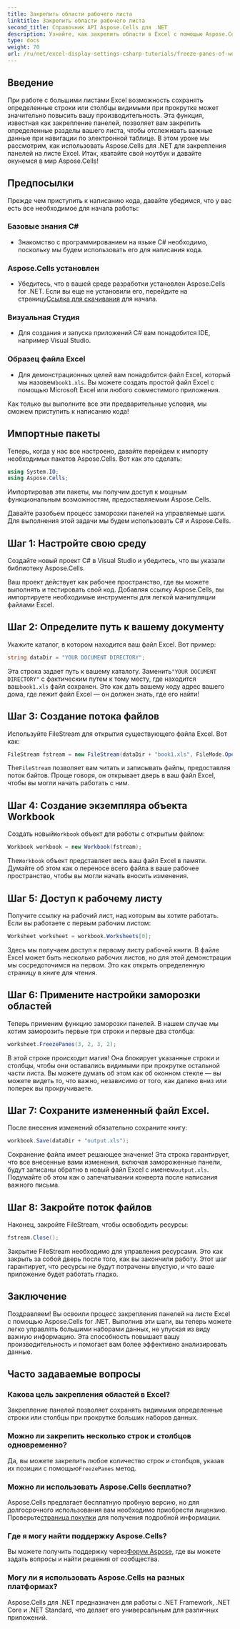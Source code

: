 ```yaml
---
title: Закрепить области рабочего листа
linktitle: Закрепить области рабочего листа
second_title: Справочник API Aspose.Cells для .NET
description: Узнайте, как закрепить области в Excel с помощью Aspose.Cells для .NET, из этого подробного руководства, дополненного пошаговыми инструкциями и важными советами.
type: docs
weight: 70
url: /ru/net/excel-display-settings-csharp-tutorials/freeze-panes-of-worksheet/
---
```

## Введение

При работе с большими листами Excel возможность сохранять определенные строки или столбцы видимыми при прокрутке может значительно повысить вашу производительность. Эта функция, известная как закрепление панелей, позволяет вам закрепить определенные разделы вашего листа, чтобы отслеживать важные данные при навигации по электронной таблице. В этом уроке мы рассмотрим, как использовать Aspose.Cells для .NET для закрепления панелей на листе Excel. Итак, хватайте свой ноутбук и давайте окунемся в мир Aspose.Cells!

## Предпосылки

Прежде чем приступить к написанию кода, давайте убедимся, что у вас есть все необходимое для начала работы:

### Базовые знания C#
- Знакомство с программированием на языке C# необходимо, поскольку мы будем использовать его для написания кода.

### Aspose.Cells установлен
-  Убедитесь, что в вашей среде разработки установлен Aspose.Cells for .NET. Если вы еще не установили его, перейдите на страницу[Ссылка для скачивания](https://releases.aspose.com/cells/net/) для начала.

### Визуальная Студия
- Для создания и запуска приложений C# вам понадобится IDE, например Visual Studio.

### Образец файла Excel
- Для демонстрационных целей вам понадобится файл Excel, который мы назовем`book1.xls`. Вы можете создать простой файл Excel с помощью Microsoft Excel или любого совместимого приложения.

Как только вы выполните все эти предварительные условия, мы сможем приступить к написанию кода!

## Импортные пакеты

Теперь, когда у нас все настроено, давайте перейдем к импорту необходимых пакетов Aspose.Cells. Вот как это сделать:

```csharp
using System.IO;
using Aspose.Cells;
```

Импортировав эти пакеты, мы получим доступ к мощным функциональным возможностям, предоставляемым Aspose.Cells.

Давайте разобьем процесс заморозки панелей на управляемые шаги. Для выполнения этой задачи мы будем использовать C# и Aspose.Cells.

## Шаг 1: Настройте свою среду

Создайте новый проект C# в Visual Studio и убедитесь, что вы указали библиотеку Aspose.Cells.

Ваш проект действует как рабочее пространство, где вы можете выполнять и тестировать свой код. Добавляя ссылку Aspose.Cells, вы импортируете необходимые инструменты для легкой манипуляции файлами Excel.

## Шаг 2: Определите путь к вашему документу

Укажите каталог, в котором находится ваш файл Excel. Вот пример:

```csharp
string dataDir = "YOUR DOCUMENT DIRECTORY";
```

 Эта строка задает путь к вашему каталогу. Заменить`"YOUR DOCUMENT DIRECTORY"` с фактическим путем к тому месту, где находится ваш`book1.xls` файл сохранен. Это как дать вашему коду адрес вашего дома, где лежит файл Excel — он должен знать, где его найти!

## Шаг 3: Создание потока файлов

Используйте FileStream для открытия существующего файла Excel. Вот как:

```csharp
FileStream fstream = new FileStream(dataDir + "book1.xls", FileMode.Open);
```

 The`FileStream` позволяет вам читать и записывать файлы, предоставляя поток байтов. Проще говоря, он открывает дверь в ваш файл Excel, чтобы вы могли начать работать с ним.

## Шаг 4: Создание экземпляра объекта Workbook

 Создать новый`Workbook` объект для работы с открытым файлом:

```csharp
Workbook workbook = new Workbook(fstream);
```

 The`Workbook` объект представляет весь ваш файл Excel в памяти. Думайте об этом как о переносе всего файла в ваше рабочее пространство, чтобы вы могли начать вносить изменения.

## Шаг 5: Доступ к рабочему листу

Получите ссылку на рабочий лист, над которым вы хотите работать. Если вы работаете с первым рабочим листом:

```csharp
Worksheet worksheet = workbook.Worksheets[0];
```

Здесь мы получаем доступ к первому листу рабочей книги. В файле Excel может быть несколько рабочих листов, но для этой демонстрации мы сосредоточимся на первом. Это как открыть определенную страницу в книге для чтения.

## Шаг 6: Примените настройки заморозки областей

Теперь применим функцию заморозки панелей. В нашем случае мы хотим заморозить первые три строки и первые два столбца:

```csharp
worksheet.FreezePanes(3, 2, 3, 2);
```

В этой строке происходит магия! Она блокирует указанные строки и столбцы, чтобы они оставались видимыми при прокрутке остальной части листа. Вы можете думать об этом как об оконном стекле — вы можете видеть то, что важно, независимо от того, как далеко вниз или поперек вы прокручиваете.

## Шаг 7: Сохраните измененный файл Excel.

После внесения изменений обязательно сохраните книгу:

```csharp
workbook.Save(dataDir + "output.xls");
```

 Сохранение файла имеет решающее значение! Эта строка гарантирует, что все внесенные вами изменения, включая замороженные панели, будут записаны обратно в новый файл Excel с именем`output.xls`. Подумайте об этом как о запечатывании конверта после написания важного письма.

## Шаг 8: Закройте поток файлов

Наконец, закройте FileStream, чтобы освободить ресурсы:

```csharp
fstream.Close();
```

Закрытие FileStream необходимо для управления ресурсами. Это как закрыть за собой дверь после того, как вы закончили работу. Этот шаг гарантирует, что ресурсы не будут потрачены впустую, и что ваше приложение будет работать гладко.

## Заключение

Поздравляем! Вы освоили процесс закрепления панелей на листе Excel с помощью Aspose.Cells for .NET. Выполнив эти шаги, вы теперь можете легко управлять большими наборами данных, не упуская из виду важную информацию. Эта способность повышает вашу производительность и помогает вам более эффективно анализировать данные.

## Часто задаваемые вопросы

### Какова цель закрепления областей в Excel?
Закрепление панелей позволяет сохранять видимыми определенные строки или столбцы при прокрутке больших наборов данных.

### Можно ли закрепить несколько строк и столбцов одновременно?
 Да, вы можете закрепить любое количество строк и столбцов, указав их позиции с помощью`FreezePanes` метод.

### Можно ли использовать Aspose.Cells бесплатно?
Aspose.Cells предлагает бесплатную пробную версию, но для долгосрочного использования вам необходимо приобрести лицензию. Проверьте[страница покупки](https://purchase.aspose.com/buy) для получения подробной информации.

### Где я могу найти поддержку Aspose.Cells?
 Вы можете получить поддержку через[Форум Aspose](https://forum.aspose.com/c/cells/9), где вы можете задать вопросы и найти решения от сообщества.

### Могу ли я использовать Aspose.Cells на разных платформах?
Aspose.Cells для .NET предназначен для работы с .NET Framework, .NET Core и .NET Standard, что делает его универсальным для различных приложений.